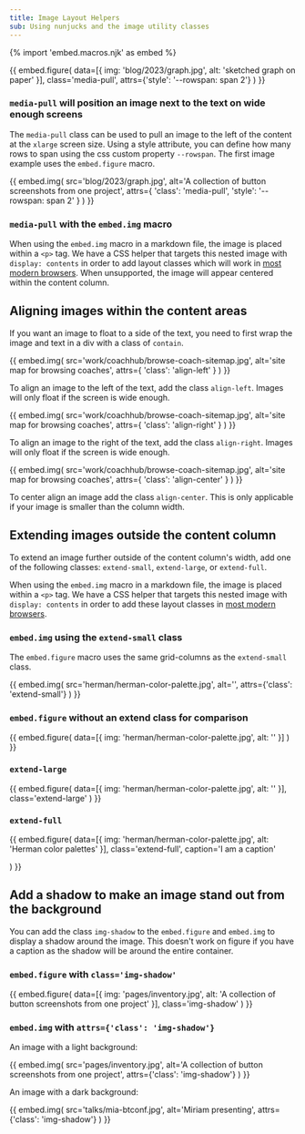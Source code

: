```yaml
---
title: Image Layout Helpers
sub: Using nunjucks and the image utility classes
---
```


{% import 'embed.macros.njk' as embed %}


{{ embed.figure(
  data=[{
    img: 'blog/2023/graph.jpg',
    alt: 'sketched graph on paper'
  }],
  class='media-pull',
  attrs={'style': '--rowspan: span 2'}
) }}

### `media-pull` will position an image next to the text on wide enough screens

The `media-pull` class can be used to pull an image to the left of the content
at the `xlarge` screen size. Using a style attribute, you can define how many
rows to span using the css custom property `--rowspan`. The first image example
uses the `embed.figure` macro.

{{ embed.img(
  src='blog/2023/graph.jpg',
  alt='A collection of button screenshots from one project',
  attrs={
    'class': 'media-pull',
    'style': '--rowspan: span 2'
  }
) }}

### `media-pull` with the `embed.img` macro

When using the `embed.img` macro in a markdown file, the image is placed
within a `<p>` tag. We have a CSS helper that targets this nested image with
`display: contents` in order to add layout classes which will work in [most
modern browsers](https://caniuse.com/css-has). When unsupported, the image will
appear centered within the content column.


## Aligning images within the content areas

If you want an image to float to a side of the text, you need to first wrap the
image and text in a div with a class of `contain`.

<div class="contain">
{{ embed.img(
  src='work/coachhub/browse-coach-sitemap.jpg',
  alt='site map for browsing coaches',
  attrs={
    'class': 'align-left'
  }
) }}

To align an image to the left of the text, add the class `align-left`.
Images will only float if the screen is wide enough.
</div>

<div class="contain">
{{ embed.img(
  src='work/coachhub/browse-coach-sitemap.jpg',
  alt='site map for browsing coaches',
  attrs={
    'class': 'align-right'
  }
) }}

To align an image to the right of the text, add the class `align-right`.
Images will only float if the screen is wide enough.
</div>


<div class="contain">
{{ embed.img(
  src='work/coachhub/browse-coach-sitemap.jpg',
  alt='site map for browsing coaches',
  attrs={
    'class': 'align-center'
  }
) }}

To center align an image add the class `align-center`. This is only applicable
if your image is smaller than the column width.

</div>

## Extending images outside the content column

To extend an image further outside of the content column's width, add one of
the following classes: `extend-small`, `extend-large`, or `extend-full`.

When using the `embed.img` macro in a markdown file, the image is placed
within a `<p>` tag. We have a CSS helper that targets this nested image with
`display: contents` in order to add these layout classes in [most modern
browsers](https://caniuse.com/css-has).


### `embed.img` using the `extend-small` class

The `embed.figure` macro uses the same grid-columns as the `extend-small`
class.

{{ embed.img(
  src='herman/herman-color-palette.jpg',
  alt='',
  attrs={'class': 'extend-small'}
) }}

### `embed.figure` without an extend class for comparison

{{ embed.figure(
  data=[{
    img: 'herman/herman-color-palette.jpg',
    alt: ''
  }]
) }}

### `extend-large`

{{ embed.figure(
  data=[{
    img: 'herman/herman-color-palette.jpg',
    alt: ''
  }],
  class='extend-large'
) }}

### `extend-full`
{{ embed.figure(
  data=[{
    img: 'herman/herman-color-palette.jpg',
    alt: 'Herman color palettes'
  }],
  class='extend-full',
  caption='I am a caption'

) }}

## Add a shadow to make an image stand out from the background

You can add the class `img-shadow` to the `embed.figure` and `embed.img` to
display a shadow around the image. This doesn't work on figure if you have a
caption as the shadow will be around the entire container.

### `embed.figure` with `class='img-shadow'`

{{ embed.figure(
  data=[{
    img: 'pages/inventory.jpg',
    alt: 'A collection of button screenshots from one project'
  }],
  class='img-shadow'
) }}

### `embed.img` with `attrs={'class': 'img-shadow'}`

An image with a light background:

{{ embed.img(
  src='pages/inventory.jpg',
  alt='A collection of button screenshots from one project',
  attrs={'class': 'img-shadow'}
) }}

An image with a dark background:

{{ embed.img(
  src='talks/mia-btconf.jpg',
  alt='Miriam presenting',
  attrs={'class': 'img-shadow'}
) }}
